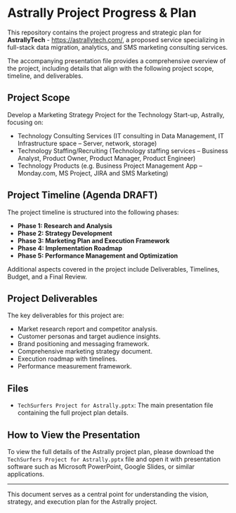 # Astrally Project Progress & Plan

This repository contains the project progress and strategic plan for **AstrallyTech** - https://astrallytech.com/, a proposed service specializing in full-stack data migration, analytics, and SMS marketing consulting services.

The accompanying presentation file provides a comprehensive overview of the project, including details that align with the following project scope, timeline, and deliverables.

## Project Scope

Develop a Marketing Strategy Project for the Technology Start-up, Astrally, focusing on:

* Technology Consulting Services (IT consulting in Data Management, IT Infrastructure space – Server, network, storage)
* Technology Staffing/Recruiting (Technology staffing services – Business Analyst, Product Owner, Product Manager, Product Engineer)
* Technology Products (e.g. Business Project Management App – Monday.com, MS Project, JIRA and SMS Marketing)

## Project Timeline (Agenda DRAFT)

The project timeline is structured into the following phases:

* **Phase 1: Research and Analysis**
* **Phase 2: Strategy Development**
* **Phase 3: Marketing Plan and Execution Framework**
* **Phase 4: Implementation Roadmap**
* **Phase 5: Performance Management and Optimization**

Additional aspects covered in the project include Deliverables, Timelines, Budget, and a Final Review.

## Project Deliverables

The key deliverables for this project are:

* Market research report and competitor analysis.
* Customer personas and target audience insights.
* Brand positioning and messaging framework.
* Comprehensive marketing strategy document.
* Execution roadmap with timelines.
* Performance measurement framework.

## Files

* `TechSurfers Project for Astrally.pptx`: The main presentation file containing the full project plan details.

## How to View the Presentation

To view the full details of the Astrally project plan, please download the `TechSurfers Project for Astrally.pptx` file and open it with presentation software such as Microsoft PowerPoint, Google Slides, or similar applications.

---

This document serves as a central point for understanding the vision, strategy, and execution plan for the Astrally project.
